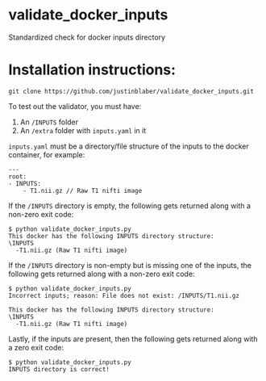 # validate_docker_inputs
Standardized check for docker inputs directory

# Installation instructions:
```git clone https://github.com/justinblaber/validate_docker_inputs.git```

To test out the validator, you must have:
1) An `/INPUTS` folder
2) An `/extra` folder with `inputs.yaml` in it

`inputs.yaml` must be a directory/file structure of the inputs to the docker container, for example:
```
---
root:
- INPUTS:
    - T1.nii.gz // Raw T1 nifti image
```

If the `/INPUTS` directory is empty, the following gets returned along with a non-zero exit code:
```
$ python validate_docker_inputs.py 
This docker has the following INPUTS directory structure: 
\INPUTS
  -T1.nii.gz (Raw T1 nifti image)
```

If the `/INPUTS` directory is non-empty but is missing one of the inputs, the following gets returned along with a non-zero exit code:
```
$ python validate_docker_inputs.py 
Incorrect inputs; reason: File does not exist: /INPUTS/T1.nii.gz

This docker has the following INPUTS directory structure: 
\INPUTS
  -T1.nii.gz (Raw T1 nifti image)
```

Lastly, if the inputs are present, then the following gets returned along with a zero exit code:
```
$ python validate_docker_inputs.py 
INPUTS directory is correct!
```
